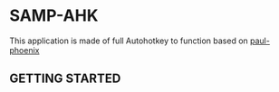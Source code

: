 # SAMP-AHK
This application is made of full Autohotkey to function based on [paul-phoenix](https://github.com/paul-phoenix)
## GETTING STARTED
